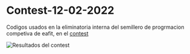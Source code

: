 # Contest-12-02-2022
Codigos usados en la eliminatoria interna del semillero de progrmacion competiva de eafit, en el [contest](https://codeforces.com/group/Ct1cN5bG36/contest/368653) 

![Resultados del contest]()
